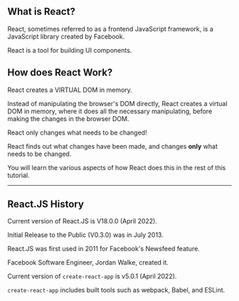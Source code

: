 
## What is React?

React, sometimes referred to as a frontend JavaScript framework, is a JavaScript library created by Facebook.

React is a tool for building UI components.

## How does React Work?

React creates a VIRTUAL DOM in memory.

Instead of manipulating the browser's DOM directly, React creates a virtual DOM in memory, where it does all the necessary manipulating, before making the changes in the browser DOM.

React only changes what needs to be changed!

React finds out what changes have been made, and changes **only** what needs to be changed.

You will learn the various aspects of how React does this in the rest of this tutorial.

---

## React.JS History

Current version of React.JS is V18.0.0 (April 2022).

Initial Release to the Public (V0.3.0) was in July 2013.

React.JS was first used in 2011 for Facebook's Newsfeed feature.

Facebook Software Engineer, Jordan Walke, created it.

Current version of `create-react-app` is v5.0.1 (April 2022).

`create-react-app` includes built tools such as webpack, Babel, and ESLint.